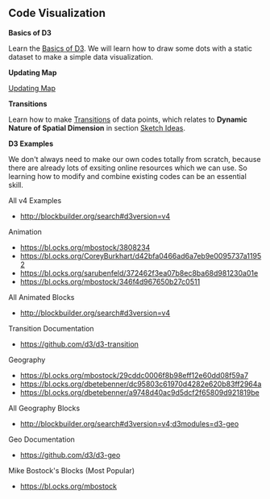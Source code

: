 ## Code Visualization

**Basics of D3**

Learn the [Basics of D3](https://github.com/zachpino/realtimespace/tree/master/week5). We will learn how to draw some dots with a static dataset to make a simple data visualization.

**Updating Map**

[Updating Map](https://github.com/zachpino/realtimespace/tree/master/week6)

**Transitions**

Learn how to make [Transitions](https://github.com/zachpino/realtimespace/tree/master/week8) of data points, which relates to **Dynamic Nature of Spatial Dimension** in section [Sketch Ideas](sketch.md).

**D3 Examples**

We don't always need to make our own codes totally from scratch, because there are already lots of exsiting online resources which we can use. So learning how to modify and combine existing codes can be an essential skill.

All v4 Examples

- http://blockbuilder.org/search#d3version=v4

Animation

- https://bl.ocks.org/mbostock/3808234
- https://bl.ocks.org/CoreyBurkhart/d42bfa0466ad6a7eb9e0095737a11952
- https://bl.ocks.org/sarubenfeld/372462f3ea07b8ec8ba68d981230a01e
- https://bl.ocks.org/mbostock/346f4d967650b27c0511

All Animated Blocks

- http://blockbuilder.org/search#d3version=v4

Transition Documentation

- https://github.com/d3/d3-transition

Geography

- https://bl.ocks.org/mbostock/29cddc0006f8b98eff12e60dd08f59a7
- https://bl.ocks.org/dbetebenner/dc95803c61970d4282e620b83ff2964a
- https://bl.ocks.org/dbetebenner/a9748d40ac9d5dcf2f65809d921819be

All Geography Blocks

- http://blockbuilder.org/search#d3version=v4;d3modules=d3-geo

Geo Documentation

- https://github.com/d3/d3-geo

Mike Bostock's Blocks (Most Popular)

- https://bl.ocks.org/mbostock
